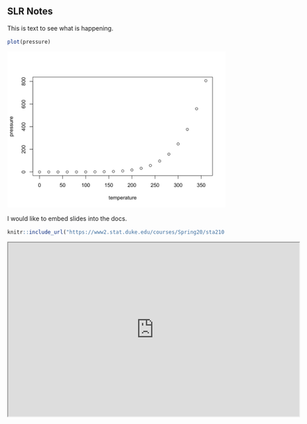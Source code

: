 ## SLR Notes 



This is text to see what is happening. 


```r
plot(pressure)
```

<img src="slr-notes_files/figure-html/pressure-1.png" width="672" />

I would like to embed slides into the docs. 


```r
knitr::include_url("https://www2.stat.duke.edu/courses/Spring20/sta210.001/slides/lab-slides/02-lab-slides.html#1")
```

<iframe src="https://www2.stat.duke.edu/courses/Spring20/sta210.001/slides/lab-slides/02-lab-slides.html#1" width="672" height="400px"></iframe>

